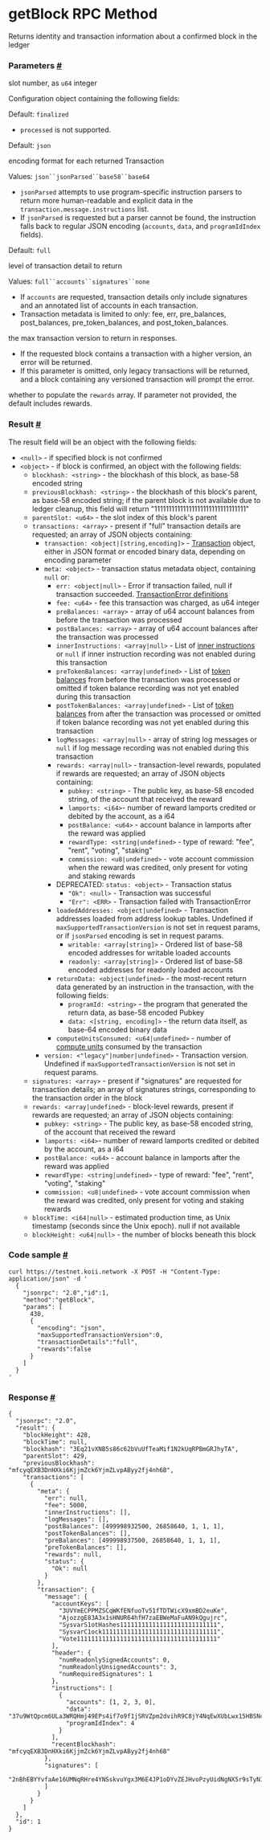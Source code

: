 # getBlock RPC Method 
Returns identity and transaction information about a confirmed block in the ledger

### Parameters [#](#parameters)

slot number, as `u64` integer

Configuration object containing the following fields:

Default: `finalized`

*   `processed` is not supported.

Default: `json`

encoding format for each returned Transaction

Values: `json``jsonParsed``base58``base64`

*   `jsonParsed` attempts to use program-specific instruction parsers to return more human-readable and explicit data in the `transaction.message.instructions` list.
*   If `jsonParsed` is requested but a parser cannot be found, the instruction falls back to regular JSON encoding (`accounts`, `data`, and `programIdIndex` fields).

Default: `full`

level of transaction detail to return

Values: `full``accounts``signatures``none`

*   If `accounts` are requested, transaction details only include signatures and an annotated list of accounts in each transaction.
*   Transaction metadata is limited to only: fee, err, pre\_balances, post\_balances, pre\_token\_balances, and post\_token\_balances.

the max transaction version to return in responses.

*   If the requested block contains a transaction with a higher version, an error will be returned.
*   If this parameter is omitted, only legacy transactions will be returned, and a block containing any versioned transaction will prompt the error.

whether to populate the `rewards` array. If parameter not provided, the default includes rewards.

### Result [#](#result)

The result field will be an object with the following fields:

*   `<null>` - if specified block is not confirmed
*   `<object>` - if block is confirmed, an object with the following fields:
    *   `blockhash: <string>` - the blockhash of this block, as base-58 encoded string
    *   `previousBlockhash: <string>` - the blockhash of this block's parent, as base-58 encoded string; if the parent block is not available due to ledger cleanup, this field will return "11111111111111111111111111111111"
    *   `parentSlot: <u64>` - the slot index of this block's parent
    *   `transactions: <array>` - present if "full" transaction details are requested; an array of JSON objects containing:
        *   `transaction: <object|[string,encoding]>` - [Transaction](https://solana.com/docs/rpc/json-structures#transactions) object, either in JSON format or encoded binary data, depending on encoding parameter
        *   `meta: <object>` - transaction status metadata object, containing `null` or:
            *   `err: <object|null>` - Error if transaction failed, null if transaction succeeded. [TransactionError definitions](https://github.com/solana-labs/solana/blob/c0c60386544ec9a9ec7119229f37386d9f070523/sdk/src/transaction/error.rs#L13)
            *   `fee: <u64>` - fee this transaction was charged, as u64 integer
            *   `preBalances: <array>` - array of u64 account balances from before the transaction was processed
            *   `postBalances: <array>` - array of u64 account balances after the transaction was processed
            *   `innerInstructions: <array|null>` - List of [inner instructions](https://solana.com/docs/rpc/json-structures#inner-instructions) or `null` if inner instruction recording was not enabled during this transaction
            *   `preTokenBalances: <array|undefined>` - List of [token balances](https://solana.com/docs/rpc/json-structures#token-balances) from before the transaction was processed or omitted if token balance recording was not yet enabled during this transaction
            *   `postTokenBalances: <array|undefined>` - List of [token balances](https://solana.com/docs/rpc/json-structures#token-balances) from after the transaction was processed or omitted if token balance recording was not yet enabled during this transaction
            *   `logMessages: <array|null>` - array of string log messages or `null` if log message recording was not enabled during this transaction
            *   `rewards: <array|null>` - transaction-level rewards, populated if rewards are requested; an array of JSON objects containing:
                *   `pubkey: <string>` - The public key, as base-58 encoded string, of the account that received the reward
                *   `lamports: <i64>`\- number of reward lamports credited or debited by the account, as a i64
                *   `postBalance: <u64>` - account balance in lamports after the reward was applied
                *   `rewardType: <string|undefined>` - type of reward: "fee", "rent", "voting", "staking"
                *   `commission: <u8|undefined>` - vote account commission when the reward was credited, only present for voting and staking rewards
            *   DEPRECATED: `status: <object>` - Transaction status
                *   `"Ok": <null>` - Transaction was successful
                *   `"Err": <ERR>` - Transaction failed with TransactionError
            *   `loadedAddresses: <object|undefined>` - Transaction addresses loaded from address lookup tables. Undefined if `maxSupportedTransactionVersion` is not set in request params, or if `jsonParsed` encoding is set in request params.
                *   `writable: <array[string]>` - Ordered list of base-58 encoded addresses for writable loaded accounts
                *   `readonly: <array[string]>` - Ordered list of base-58 encoded addresses for readonly loaded accounts
            *   `returnData: <object|undefined>` - the most-recent return data generated by an instruction in the transaction, with the following fields:
                *   `programId: <string>` - the program that generated the return data, as base-58 encoded Pubkey
                *   `data: <[string, encoding]>` - the return data itself, as base-64 encoded binary data
            *   `computeUnitsConsumed: <u64|undefined>` - number of [compute units](https://solana.com/docs/core/fees#compute-budget) consumed by the transaction
        *   `version: <"legacy"|number|undefined>` - Transaction version. Undefined if `maxSupportedTransactionVersion` is not set in request params.
    *   `signatures: <array>` - present if "signatures" are requested for transaction details; an array of signatures strings, corresponding to the transaction order in the block
    *   `rewards: <array|undefined>` - block-level rewards, present if rewards are requested; an array of JSON objects containing:
        *   `pubkey: <string>` - The public key, as base-58 encoded string, of the account that received the reward
        *   `lamports: <i64>`\- number of reward lamports credited or debited by the account, as a i64
        *   `postBalance: <u64>` - account balance in lamports after the reward was applied
        *   `rewardType: <string|undefined>` - type of reward: "fee", "rent", "voting", "staking"
        *   `commission: <u8|undefined>` - vote account commission when the reward was credited, only present for voting and staking rewards
    *   `blockTime: <i64|null>` - estimated production time, as Unix timestamp (seconds since the Unix epoch). null if not available
    *   `blockHeight: <u64|null>` - the number of blocks beneath this block

### Code sample [#](#code-sample)

```
curl https://testnet.koii.network -X POST -H "Content-Type: application/json" -d '
  {
    "jsonrpc": "2.0","id":1,
    "method":"getBlock",
    "params": [
      430,
      {
        "encoding": "json",
        "maxSupportedTransactionVersion":0,
        "transactionDetails":"full",
        "rewards":false
      }
    ]
  }
'
```


### Response [#](#response)

```
{
  "jsonrpc": "2.0",
  "result": {
    "blockHeight": 428,
    "blockTime": null,
    "blockhash": "3Eq21vXNB5s86c62bVuUfTeaMif1N2kUqRPBmGRJhyTA",
    "parentSlot": 429,
    "previousBlockhash": "mfcyqEXB3DnHXki6KjjmZck6YjmZLvpAByy2fj4nh6B",
    "transactions": [
      {
        "meta": {
          "err": null,
          "fee": 5000,
          "innerInstructions": [],
          "logMessages": [],
          "postBalances": [499998932500, 26858640, 1, 1, 1],
          "postTokenBalances": [],
          "preBalances": [499998937500, 26858640, 1, 1, 1],
          "preTokenBalances": [],
          "rewards": null,
          "status": {
            "Ok": null
          }
        },
        "transaction": {
          "message": {
            "accountKeys": [
              "3UVYmECPPMZSCqWKfENfuoTv51fTDTWicX9xmBD2euKe",
              "AjozzgE83A3x1sHNUR64hfH7zaEBWeMaFuAN9kQgujrc",
              "SysvarS1otHashes111111111111111111111111111",
              "SysvarC1ock11111111111111111111111111111111",
              "Vote111111111111111111111111111111111111111"
            ],
            "header": {
              "numReadonlySignedAccounts": 0,
              "numReadonlyUnsignedAccounts": 3,
              "numRequiredSignatures": 1
            },
            "instructions": [
              {
                "accounts": [1, 2, 3, 0],
                "data": "37u9WtQpcm6ULa3WRQHmj49EPs4if7o9f1jSRVZpm2dvihR9C8jY4NqEwXUbLwx15HBSNcP1",
                "programIdIndex": 4
              }
            ],
            "recentBlockhash": "mfcyqEXB3DnHXki6KjjmZck6YjmZLvpAByy2fj4nh6B"
          },
          "signatures": [
            "2nBhEBYYvfaAe16UMNqRHre4YNSskvuYgx3M6E4JP1oDYvZEJHvoPzyUidNgNX5r9sTyN1J9UxtbCXy2rqYcuyuv"
          ]
        }
      }
    ]
  },
  "id": 1
}
```
